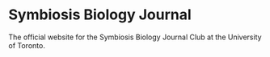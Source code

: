 # Symbiosis Biology Journal

The official website for the Symbiosis Biology Journal Club at the University of Toronto.

